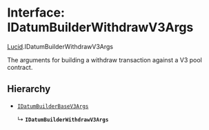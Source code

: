 # Interface: IDatumBuilderWithdrawV3Args

[Lucid](../modules/Lucid.md).IDatumBuilderWithdrawV3Args

The arguments for building a withdraw transaction against
a V3 pool contract.

## Hierarchy

- [`IDatumBuilderBaseV3Args`](Lucid.IDatumBuilderBaseV3Args.md)

  ↳ **`IDatumBuilderWithdrawV3Args`**
